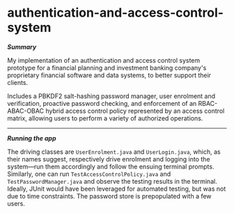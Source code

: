 # authentication-and-access-control-system

***Summary***

My implementation of an authentication and access control system prototype for a financial planning and investment banking company's proprietary financial software and data systems, to better support their clients.  

Includes a PBKDF2 salt-hashing password manager, user enrolment and verification, proactive password checking, and enforcement of an RBAC-ABAC-OBAC hybrid access control policy represented by an access control matrix, allowing users to perform a variety of authorized operations.

---

***Running the app***

The driving classes are `UserEnrolment.java` and `UserLogin.java`, which, as their names suggest, respectively drive enrolment and logging into the system—run them accordingly and follow the ensuing terminal prompts. Similarly, one can run `TestAccessControlPolicy.java` and `TestPasswordManager.java` and observe the testing results in the terminal. Ideally, JUnit would have been leveraged for automated testing, but was not due to time constraints. The password store is prepopulated with a few users.